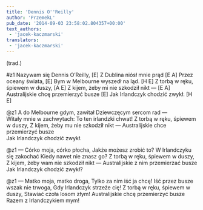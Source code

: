 ```yaml
---
title: 'Dennis O''Reilly'
author: 'PrzemekL'
pub_date: '2014-09-03 23:58:02.804357+00:00'
text_authors:
 - 'jacek-kaczmarski'
translators:
 - 'jacek-kaczmarski'
---
```


(trad.)

#z1
Nazywam się Dennis O’Reilly, [E]
Z Dublina niósł mnie prąd [E A]
Przez oceany świata, [E]
Bym w Melbourne wyszedł na ląd. [H E]
Z torbą w ręku, śpiewem w duszy, [A E]
Z kijem, żeby mi nie szkodził nikt — [E A]
Australijskie chcę przemierzyć busze	[E]
Jak Irlandczyk chodzić zwykł. [H E]

@z1
A do Melbourne gdym, zawitał
Dziewczęcym sercom rad —	
Witały mnie w zachwytach:
To ten irlandzki chwat!
Z torbą w ręku, śpiewem w duszy,
Z kijem, żeby mu nie szkodził nikt —
Australijskie chce przemierzyć busze	
Jak Irlandczyk chodzić zwykł.

@z1
— Córko moja, córko płocha,	
Jakże możesz zrobić to?
W Irlandczyku się zakochać
Kiedy nawet nie znasz go?
Z torbą w ręku, śpiewem w duszy,
Z kijem, żeby wam nie szkodził nikt —
Australijskie z nim przemierzać busze
Jak Irlandczyk chodzić zwykł?

@z1
— Matko moja, matko droga,
Tylko za nim iść ja chcę!
Iść przez busze wszak nie trwoga,
Gdy Irlandczyk strzeże cię!
Z torbą w ręku, śpiewem w duszy,
Stawiać czoła losom złym!
Australijskie chcę przemierzyć busze
Razem z Irlandczykiem mym!